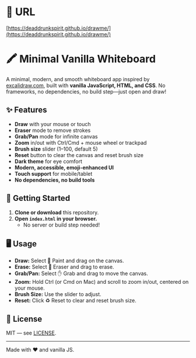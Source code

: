 # 🔗 URL
[https://deaddrunkspirit.github.io/drawme/](https://deaddrunkspirit.github.io/drawme/)

# 🖍️ Minimal Vanilla Whiteboard

A minimal, modern, and smooth whiteboard app inspired by [excalidraw.com](https://excalidraw.com), built with **vanilla JavaScript, HTML, and CSS**. No frameworks, no dependencies, no build step—just open and draw!

## ✨ Features
- **Draw** with your mouse or touch
- **Eraser** mode to remove strokes
- **Grab/Pan** mode for infinite canvas
- **Zoom** in/out with Ctrl/Cmd + mouse wheel or trackpad
- **Brush size** slider (1–100, default 5)
- **Reset** button to clear the canvas and reset brush size
- **Dark theme** for eye comfort
- **Modern, accessible, emoji-enhanced UI**
- **Touch support** for mobile/tablet
- **No dependencies, no build tools**

## 🚀 Getting Started
1. **Clone or download** this repository.
2. **Open `index.html` in your browser.**
   - No server or build step needed!

## 🖥️ Usage
- **Draw:** Select 🎨 Paint and drag on the canvas.
- **Erase:** Select 🧹 Eraser and drag to erase.
- **Grab/Pan:** Select ✋ Grab and drag to move the canvas.
- **Zoom:** Hold Ctrl (or Cmd on Mac) and scroll to zoom in/out, centered on your mouse.
- **Brush Size:** Use the slider to adjust.
- **Reset:** Click ♻️ Reset to clear and reset brush size.


## 📄 License
MIT — see [LICENSE](LICENSE).

---

Made with ❤️ and vanilla JS.
